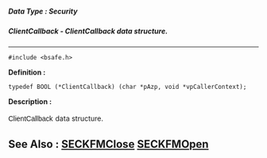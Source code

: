 ##### Data Type : Security
##### ClientCallback - ClientCallback  data structure.
---
```
#include <bsafe.h>
```

**Definition :**
```
typedef BOOL (*ClientCallback) (char *pAzp, void *vpCallerContext); 
```

**Description :**

<font color="#121212" face="Arial">ClientCallback</font><font size="4"> </font> data structure.


**See Also :**
[SECKFMClose](/domino-c-api-docs/reference/Func/SECKFMClose)
[SECKFMOpen](/domino-c-api-docs/reference/Func/SECKFMOpen)
---
